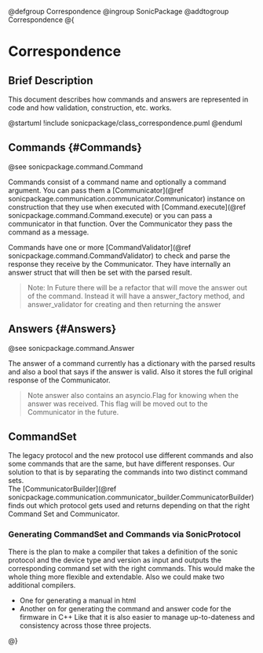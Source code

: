@defgroup Correspondence
@ingroup SonicPackage
@addtogroup Correspondence
@{

# Correspondence

## Brief Description

This document describes how commands and answers are represented in code and how validation, construction, etc. works.

@startuml
!include sonicpackage/class_correspondence.puml
@enduml

## Commands {#Commands}

@see sonicpackage.command.Command

Commands consist of a command name and optionally a command argument. You can pass them a  [Communicator](@ref sonicpackage.communication.communicator.Communicator) instance on construction that they use when executed with [Command.execute](@ref sonicpackage.command.Command.execute) or you can pass a communicator in that function. Over the Communicator they pass the command as a message. 

Commands have one or more [CommandValidator](@ref sonicpackage.command.CommandValidator) to check and parse the response they receive by the Communicator. They have internally an answer struct that will then be set with the parsed result.

> Note: In Future there will be a refactor that will move the answer out of the command. Instead it will have a answer_factory method, and answer_validator for creating and then returning the answer

## Answers {#Answers}

@see sonicpackage.command.Answer

The answer of a command currently has a dictionary with the parsed results and also a bool that says if the answer is valid.
Also it stores the full original response of the Communicator.

> Note answer also contains an asyncio.Flag for knowing when the answer was received.
> This flag will be moved out to the Communicator in the future.

## CommandSet

The legacy protocol and the new protocol use different commands and also some commands that are the same, but have different responses. Our solution to that is by separating the commands into two distinct command sets.  
The [CommunicatorBuilder](@ref sonicpackage.communication.communicator_builder.CommunicatorBuilder) finds out which protocol gets used and returns depending on that the right Command Set and Communicator.

### Generating CommandSet and Commands via SonicProtocol

There is the plan to make a compiler that takes a definition of the sonic protocol and the device type and version as input and outputs the corresponding command set with the right commands. 
This would make the whole thing more flexible and extendable.
Also we could make two additional compilers.
- One for generating a manual in html
- Another on for generating the command and answer code for the firmware in C++
Like that it is also easier to manage up-to-dateness and consistency across those three projects. 

@}